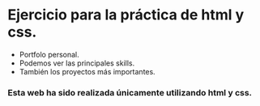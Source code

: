 # Ejercicio para la práctica de html y css.

- Portfolo personal.
- Podemos ver las principales skills.
- También los proyectos más importantes.

### Esta web ha sido realizada únicamente utilizando html y css.